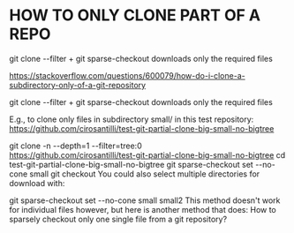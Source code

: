 # HOW TO ONLY CLONE PART OF A REPO
git clone --filter + git sparse-checkout downloads only the required files

https://stackoverflow.com/questions/600079/how-do-i-clone-a-subdirectory-only-of-a-git-repository

git clone --filter + git sparse-checkout downloads only the required files

E.g., to clone only files in subdirectory small/ in this test repository: https://github.com/cirosantilli/test-git-partial-clone-big-small-no-bigtree

git clone -n --depth=1 --filter=tree:0 \
  https://github.com/cirosantilli/test-git-partial-clone-big-small-no-bigtree
cd test-git-partial-clone-big-small-no-bigtree
git sparse-checkout set --no-cone small
git checkout
You could also select multiple directories for download with:

git sparse-checkout set --no-cone small small2
This method doesn't work for individual files however, but here is another method that does: How to sparsely checkout only one single file from a git repository?

